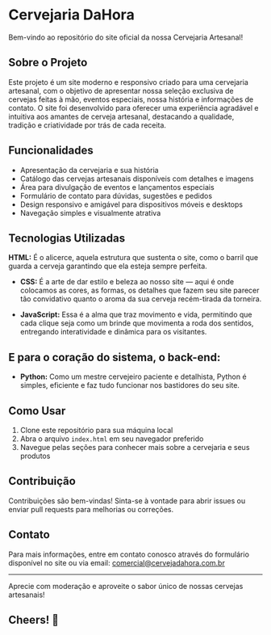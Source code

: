 # Cervejaria DaHora

Bem-vindo ao repositório do site oficial da nossa Cervejaria Artesanal!

## Sobre o Projeto

Este projeto é um site moderno e responsivo criado para uma cervejaria artesanal, com o objetivo de apresentar nossa seleção exclusiva de cervejas feitas à mão, eventos especiais, nossa história e informações de contato. O site foi desenvolvido para oferecer uma experiência agradável e intuitiva aos amantes de cerveja artesanal, destacando a qualidade, tradição e criatividade por trás de cada receita.

## Funcionalidades

- Apresentação da cervejaria e sua história
- Catálogo das cervejas artesanais disponíveis com detalhes e imagens
- Área para divulgação de eventos e lançamentos especiais
- Formulário de contato para dúvidas, sugestões e pedidos
- Design responsivo e amigável para dispositivos móveis e desktops
- Navegação simples e visualmente atrativa

## Tecnologias Utilizadas

**HTML:** É o alicerce, aquela estrutura que sustenta o site, como o barril que guarda a cerveja garantindo que ela esteja sempre perfeita.

- **CSS:** É a arte de dar estilo e beleza ao nosso site — aqui é onde colocamos as cores, as formas, os detalhes que fazem seu site parecer tão convidativo quanto o aroma da sua cerveja recém-tirada da torneira.

- **JavaScript:** Essa é a alma que traz movimento e vida, permitindo que cada clique seja como um brinde que movimenta a roda dos sentidos, entregando interatividade e dinâmica para os visitantes.

## E para o coração do sistema, o back-end:

- **Python:** Como um mestre cervejeiro paciente e detalhista, Python é simples, eficiente e faz tudo funcionar nos bastidores do seu site.


## Como Usar

1. Clone este repositório para sua máquina local
2. Abra o arquivo `index.html` em seu navegador preferido
3. Navegue pelas seções para conhecer mais sobre a cervejaria e seus produtos

## Contribuição

Contribuições são bem-vindas! Sinta-se à vontade para abrir issues ou enviar pull requests para melhorias ou correções.

## Contato

Para mais informações, entre em contato conosco através do formulário disponível no site ou via email: comercial@cervejadahora.com.br

---

Aprecie com moderação e aproveite o sabor único de nossas cervejas artesanais!


 

## Cheers! 🍻
